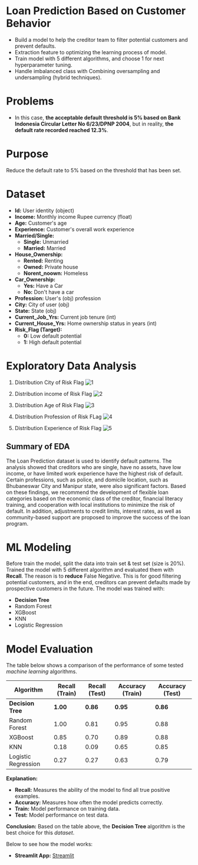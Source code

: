 # Loan Prediction Based on Customer Behavior

- Build a model to help the creditor team to filter potential customers and prevent defaults.
- Extraction feature to optimizing the learning process of model.
- Train model with 5 different algorithms, and choose 1 for next hyperparameter tuning.
- Handle imbalanced class with Combining oversampling and undersampling (hybrid techniques).
  
# Problems
- In this case, **the acceptable default threshold is 5% based on Bank Indonesia Circular Letter No 6/23/DPNP 2004**, but in reality, **the default rate recorded reached 12.3%**.

# Purpose
Reduce the default rate to 5% based on the threshold that has been set.

# Dataset
- **Id:** User identity (object)
- **Income:** Monthly income Rupee currency (float)
- **Age:** Customer's age
- **Experience:** Customer's overall work experience
- **Married/Single:**
    - **Single:** Unmarried
    - **Married:** Married
- **House_Ownership:**
    - **Rented:** Renting
    - **Owned:** Private house
    - **Norent_noown:** Homeless
- **Car_Ownership:**
    - **Yes:** Have a Car
    - **No:** Don't have a car
- **Profession:** User's (obj) profession
- **City:** City of user (obj)
- **State:** State (obj)
- **Current_Job_Yrs:** Current job tenure (int)
- **Current_House_Yrs:** Home ownership status in years (int)
- **Risk_Flag (Target):**
    - **0:** Low default potential
    - **1:** High default potential

# Exploratory Data Analysis
   1. Distribution City of Risk Flag
    ![1](https://github.com/user-attachments/assets/f3ff4bb1-cdaf-41a3-97b3-d9f63e83ad33)

   2. Distribution income of Risk Flag
    ![2](https://github.com/user-attachments/assets/dc5ea1b6-e37d-49b0-bfdb-9f5eba8c287b)

   3. Distribution Age of Risk Flag
    ![3](https://github.com/user-attachments/assets/722c51aa-788f-43e9-9ed8-cc4a24680764)

   4. Distribution Profession of Risk FLag
    ![4](https://github.com/user-attachments/assets/fafbc925-8e25-43ea-89eb-f6a7f6555707)

   5. Distribution Experience of Risk Flag
    ![5](https://github.com/user-attachments/assets/7a0882be-ffaf-44ed-9eb2-ae2489949589)

## Summary of EDA
The Loan Prediction dataset is used to identify default patterns. The analysis showed that creditors who are single, have no assets, have low income, or have limited work experience have the highest risk of default. Certain professions, such as police, and domicile location, such as Bhubaneswar City and Manipur state, were also significant factors. Based on these findings, we recommend the development of flexible loan categories based on the economic class of the creditor, financial literacy training, and cooperation with local institutions to minimize the risk of default. In addition, adjustments to credit limits, interest rates, as well as community-based support are proposed to improve the success of the loan program.

# ML Modeling
Before train the model, split the data into train set & test set (size is 20%). Trained the model with 5 different algorithm and evaluated them with **Recall**. The reason is to **reduce** False Negative. This is for good filtering potential customers, and in the end, creditors can prevent defaults made by prospective customers in the future. The model was trained  with:
   - **Decision Tree**
   - Random Forest
   - XGBoost
   - KNN
   - Logistic Regression

# Model Evaluation

The table below shows a comparison of the performance of some tested *machine learning* algorithms.

| Algorithm             | Recall (Train) | Recall (Test) | Accuracy (Train) | Accuracy (Test) |
| --------------------- | -------------- | ------------- | ---------------- | --------------- |
| **Decision Tree**     | **1.00**       | **0.86**      | **0.95**         | **0.86**        |
| Random Forest         | 1.00           | 0.81          | 0.95             | 0.88            |
| XGBoost               | 0.85           | 0.70          | 0.89             | 0.88            |
| KNN                   | 0.18           | 0.09          | 0.65             | 0.85            |
| Logistic Regression   | 0.27           | 0.27          | 0.63             | 0.79            |

**Explanation:**

- **Recall:** Measures the ability of the model to find all true positive examples.
- **Accuracy:** Measures how often the model predicts correctly.
- **Train:** Model performance on training data.
- **Test:** Model performance on test data.

**Conclusion:**
Based on the table above, the **Decision Tree** algorithm is the best choice for this *dataset*.


Below to see how the model works:
- **Streamlit App:**
[Streamlit](https://final-riskmodelapp-eurekalab.streamlit.app/)

